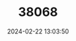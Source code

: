 ---
title: "38068"
category: "Aquilaria cumingiana"
draft: false
date: 2024-02-22 13:03:50
languages:
  Filipino; Pilipino: ["Butlo"]
---